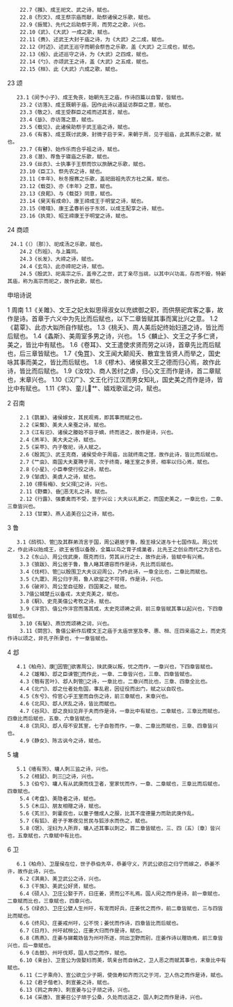 <!-- { "loadSidebar": true } -->
        22.7《雝》、成王祀文、武之诗，赋也。 
        22.8《烈文》、成王祭宗庙而献，助祭诸侯之乐歌，赋也。 
        22.9《振鹭》、先代之后助祭于周，而劳之之歌，兴也。 
        22.10《武》、《大武》一成之歌，赋也。 
        22.11《赉》、述武王大封于庙之诗，为《大武》之二成，赋也。 
        22.12《时迈》、述武王巡守而朝会祭告之乐歌，盖《大武》之三成也，赋也。 
        22.13《般》、此述巡守之诗，为《大武》之四成，赋也。 
        22.14《勺》、亦颂武王之诗，盖《大武》之五成，赋也。 
        22.15《桓》、此《大武》六成之歌，赋也。
23 颂

       23.1《闵予小子》、成王免丧，始朝先王之庙，作诗四篇以自警，皆赋也。 
        23.2《访落》、成王既朝于庙，因作此诗以道延访群臣之意，赋也。 
        23.3《敬之》、成王受群臣之戒而述其言，赋也。 
        23.4《毖》、亦访落之意，赋也。 
        23.5《载见》、此诸侯助祭于武王庙之诗，赋也。 
        23.6《有客》、成王既讨武庚，封微子启于宋，来朝于周，见于祖庙，此其燕乐之歌，赋也。 
        23.7《有瞽》、始作乐而合乎祖之诗，赋也。 
        23.8《潜》、荐鱼于寝庙之乐歌，赋也。 
        23.9《丝衣》、士执事于王祭而饮以旅酬之乐歌，赋也。 
        23.10《臣工》、祭先农之诗，赋也。 
        23.11《丰年》、秋冬报赛之乐歌，盖祀田祖先农方社之属，赋也。 
        23.12《载芟》、亦《丰年》之意，赋也。 
        23.13《良耜》、与《载芟》同意，赋也。 
        23.14《昊天有成命》、康王禘成王于明堂之诗，赋也。 
        23.15《噫嘻》、康王孟春祈谷于东郊，以成王配享之诗，赋也。 
        23.16《执竞》、昭王禘康王于明堂之诗，赋也。
24 商颂

     24.1《（）〔那〕》、祀成汤之乐歌，赋也。 
        24.2《烈祖》、与上篇同。 
        24.3《长发》、大禘之诗，赋也。 
        24.4《玄鸟》、此亦禘祀之诗，赋也。 
        24.5《殷武》、祀高宗之乐，盖帝乙之世，武丁亲尽当祧，以其中兴功高，存而不毁，特新其庙，称为高宗而祀之，故作此歌，赋也。



申培诗说

1 周南
      1.1《关雎》、文王之妃太姒思得淑女以充嫔御之职，而供祭祀宾客之事，故作是诗。首章于六义中为先比而后赋也，以下二章皆赋其事而寓比兴之意。 
        1.2《葛覃》、此亦大姒所自作赋也。 
        1.3《桃夭》、周人美后妃终始妇道之诗，皆比而后赋也。 
        1.4《螽斯》、美周室多男之诗，兴也。 
        1.5《麟止》、文王之子多仁贤，美之，皆比中有赋也。 
        1.6《卷耳》、文王遣使求贤而劳之以诗，首章先比而后赋也，后三章皆赋也。 
        1.7《兔罝》、文王闻大颠闳夭、散宜生皆贤人而举之，国史咏其事而美之，皆比而后赋也。 
        1.8《樛木》、诸侯慕文王之德而归心焉，故作此诗，皆比而后赋也。 
        1.9《汝坟》、商人苦纣之虐，归心文王而作是诗，首二章赋也，末章兴也。 
        1.10《汉广》、文王化行江汉而男女知礼，国史美之而作是诗，皆比中有赋也。 
        1.11《芣》、童儿艹、嬉戏歌谣之词，赋也。

2 召南

        2.1《鹊巢》、诸侯嫁女，其民观焉，即其事而赋之也。 
        2.2《采蘩》、美夫人亲蚕之诗，赋也。 
        2.3《江有汜》、诸侯之媵始不容于嫡，终而进之，故作是诗，兴也。 
        2.4《羔羊》、美大夫之诗，赋也。 
        2.5《采苹》、内子敬祀，诗人赋之。 
        2.6《殷其》、武王克商，诸侯受命于周庙，出就终南之馆，故作此诗，皆比而后赋也。 
        2.7《艹虫》、南国大夫夏聘于周，次于终南，睹王室之多贤，相率以归心焉，赋也。 
        2.8《小星》、小臣奉使行役之诗，赋也。 
        2.9《邹虞》、美虞人之诗，赋也。 
        2.10《摽有梅》、女父择之诗，兴也。 
        2.11《野麋》、昏恶无礼之诗，赋也。 
        2.12《行露》、强委禽而不受，至于兴讼；大夫以礼断之，而国史美之，一章比也，二章、三章皆兴也。 
        2.13《甘棠》、燕人追美召公之诗，赋也。
3 鲁

       3.1《鸱鸮》、管及其群弟流言于国，周公避居于鲁，殷王禄父遂与十七国作乱。周公忧之，作此诗以贻成王，欲王省悟以备殷，全篇以鸟之育子成巢者，比先王之创业而代之为言也。 
        3.2《东山》、周公伐武庚，既克而归，劳其从行之士，故作此诗，皆赋中有兴焉。 
        3.3《狼跋》、周公居于鲁，鲁人睹其德容而作是诗，先比而后赋也。 
        3.4《伐柯》、管以殷围卫大夫议迎周公，乃作此诗，一章全比也，二章比而赋也。 
        3.5《九罭》、周公归于周，鲁人欲留之不可得，作是诗，兴也。 
        3.6《破斧》、周公至自征殷，四国美之，赋也。 
        3.7僖公城楚丘以备戎，太史克美之，赋也。 
        3.8《駉》、史克美僖公考牧之诗，赋也。 
        3.9《泮宫》、僖公作泮宫而落其成，太史克颂祷之调，前三章皆赋其事以起兴也，下四章皆赋也。 
        3.10《有駜》、燕饮而颂祷之词，兴也。 
        3.11《閟宫》、鲁僖公新作后稷文王之庙于太庙世室及孝、惠、桓、庄四亲庙之上，而史克作诗以颂之，非孔子所录也，十一章皆赋也。
4 邶

       4.1《柏舟》、康因管欲害周公，挟武庚以叛，忧之而作，一章兴也，下四章皆赋也。 
        4.2《雄雉》、邶之臣谏管而作此，一章、二章皆兴也，三章、四章皆赋也。 
        4.3《匏有苦叶》、邶人刺管之诗，一章比也，二章兴而比也，三章、四章全比也。 
        4.4《北门》、邶之仕者处危国，事乱君，因征役而出门，赋之以自叹也。 
        4.5《东兮》、伶官心乎王室而自伤之诗，前三章赋也，末章兴也。 
        4.6《北风》、邶人厌乱之诗，皆比而赋也。 
        4.7《谷风》、邶之良妇见弃于夫而作是诗，一章比中有赋也，二章赋也，三章比而赋也，四章比而后赋也，五章、六章皆赋也。 
        4.8《凯风》、邶人母不安其室，七子自咎而作，一章、二章比而赋也，三章、四章皆兴也。 
        4.9《静女》、陈古讽今之诗，赋也。
5 墉

       5.1《墙有茨》、墉人刺三监之诗，兴也。 
        5.2《相鼠》、刺三之诗，兴也。 
        5.3《伯兮》、墉人有从武庚而伐卫者，室家忧而作，一章、二章赋也，三章比而后赋也，四章赋也。 
        5.4《考盘》、美隐者之诗，赋也。 
        5.5《木瓜》、朋友相赠之诗，赋也。 
        5.6《芄兰》、刺霍叔也，以童子僭成人之服，比其不度德量力而助武庚作乱。 
        5.7《有狐》、君子于寒夜见贫民与狐涉水而伤之，赋也。 
        5.8《氓》、淫妇为人所弃，墉人述其事以刺之，首二章皆赋也，三、四（五）〔章〕皆兴也，五章赋也，六章赋中有比也。
6 卫

       6.1《柏舟》、卫厘侯在位，世子恭伯先卒，恭姜守义，齐武公欲召之归宁而嫁之，恭姜不许，故作此诗，兴也。 
        6.2《淇奥》、美卫武公之诗，兴也。 
        6.3《干旄》、美武公好贤，赋也。 
        6.4《硕人》、卫庄公娶于齐，曰庄姜，贤而公不礼焉。国人闵之而作是诗，前一章赋也，二章赋而比也，三章赋也，四章兴也。 
        6.5《绿衣》、卫庄公嬖人生州吁，有宠而好兵，庄姜忧之而作，前二章皆赋也，三与四皆比而赋也。 
        6.6《终风》、庄姜戒州吁，公不悦；姜忧而作诗，四章皆比而后赋也。 
        6.7《日月》、州吁弒桓公，庄姜大归而作是诗，赋也。 
        6.8《燕燕》、庄姜与娣戴妫皆为州吁所逐，同出卫野而别，庄姜作诗以赠妫焉，前三章皆兴也，后一章赋也。 
        6.9《击鼓》、州吁伐郑，国人怨之而作，赋也。 
        6.10《亲台》、卫宣公为伋娶妇而美，筑亲台而自纳之，卫人恶之而赋其事也，末章比中有赋也。 
        6.11《二子乘舟》、宣公欲立少子朔，使伋寿如齐而沉之于河，卫人伤之而作是诗，赋也。 
        6.12《君子偕老》、刺宣姜之诗，赋也。 
        6.13《鹑之奔奔》、刺宣姜与公子顽之诗，兴也。 
        6.14《采唐》、宣姜召公子顽于公桑，久处而远送之，国人刺之而作是诗，兴也。 
